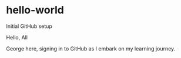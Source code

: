 # hello-world
Initial GitHub setup

Hello, All

George here, signing in to GitHub as I embark on my learning journey.
